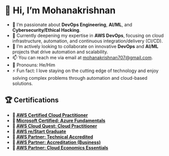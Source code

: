 # 👋 Hi, I’m Mohanakrishnan
- 👀 I’m passionate about **DevOps Engineering**, **AI/ML**, and **Cybersecurity/Ethical Hacking**.
- 🌱 Currently deepening my expertise in **AWS DevOps**, focusing on cloud infrastructure, automation, and continuous integration/delivery (CI/CD).
- 🤝 I’m actively looking to collaborate on innovative **DevOps** and **AI/ML** projects that drive automation and scalability.
- 📫 You can reach me via email at [mohanakrishnan707@gmail.com](mailto:mohanakrishnan707@gmail.com).
- 🔧 Pronouns: He/Him
- ⚡ Fun fact: I love staying on the cutting edge of technology and enjoy solving complex problems through automation and cloud-based solutions.

## 🏆 Certifications
- **🌟 [AWS Certified Cloud Practitioner](https://www.credly.com/badges/4a3499e7-e376-46e3-9485-3212278507cf)** 
- **🌟 [Microsoft Certified: Azure Fundamentals](https://www.credly.com/badges/a2651672-6477-4887-9a53-8aec2b6f3a9d)** 
- **🌟 [AWS Cloud Quest: Cloud Practitioner](https://www.credly.com/badges/eafc408e-4201-409c-819e-a10348c26e62)** 
- **🌟 [AWS re/Start Graduate](https://www.credly.com/badges/9962f06a-c4bc-4cb0-b5a9-70f5caee4415)**
- **🌟 [AWS Partner: Technical Accredited](https://www.credly.com/badges/1bbce908-2ba6-40df-a0fc-68c993a20131)**
- **🌟 [AWS Partner: Accreditation (Business)](https://www.credly.com/badges/b4a2f001-ad40-46af-9107-c1cc840b181b)**
- **🌟 [AWS Partner: Cloud Economics Essentials](https://www.credly.com/badges/39911964-7cb0-49b5-87bb-94e571cd9730)**

